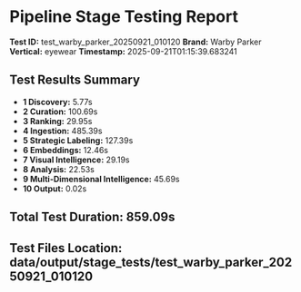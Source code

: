 # Pipeline Stage Testing Report

**Test ID:** test_warby_parker_20250921_010120
**Brand:** Warby Parker
**Vertical:** eyewear
**Timestamp:** 2025-09-21T01:15:39.683241

## Test Results Summary

- **1 Discovery:** 5.77s
- **2 Curation:** 100.69s
- **3 Ranking:** 29.95s
- **4 Ingestion:** 485.39s
- **5 Strategic Labeling:** 127.39s
- **6 Embeddings:** 12.46s
- **7 Visual Intelligence:** 29.19s
- **8 Analysis:** 22.53s
- **9 Multi-Dimensional Intelligence:** 45.69s
- **10 Output:** 0.02s

## Total Test Duration: 859.09s

## Test Files Location: data/output/stage_tests/test_warby_parker_20250921_010120
